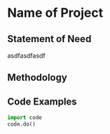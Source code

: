 # Name of Project
## Statement of Need
asdfasdfasdf
## Methodology

## Code Examples
```python
import code
code.do()
```
